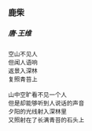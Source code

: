 ### 鹿柴
##### 唐·王维 

```
空山不见人
但闻人语响
返景入深林
复照青苔上
```

```
山中空旷看不见一个人
但是却能够听到人说话的声音
夕阳的光线射入深林里
又照射在了长满青苔的石头上
```
